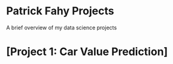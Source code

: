 # Patrick Fahy Projects
A brief overview of my data science projects

# [Project 1: Car Value Prediction]
